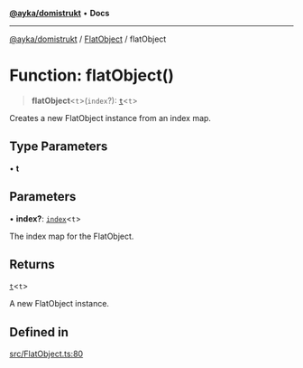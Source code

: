 [**@ayka/domistrukt**](../../../README.md) • **Docs**

***

[@ayka/domistrukt](../../../globals.md) / [FlatObject](../README.md) / flatObject

# Function: flatObject()

> **flatObject**\<`t`\>(`index`?): [`t`](../classes/t.md)\<`t`\>

Creates a new FlatObject instance from an index map.

## Type Parameters

• **t**

## Parameters

• **index?**: [`index`](../type-aliases/index.md)\<`t`\>

The index map for the FlatObject.

## Returns

[`t`](../classes/t.md)\<`t`\>

A new FlatObject instance.

## Defined in

[src/FlatObject.ts:80](https://github.com/AndreyMork/domistrukt/blob/c8d404d2a2ad3b5db17fcead4d4e5821b1cc97ac/src/FlatObject.ts#L80)
